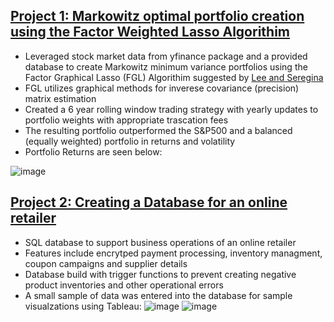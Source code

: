 ## [Project 1: Markowitz optimal portfolio creation using the Factor Weighted Lasso Algorithim](https://github.com/HJohnson71/Glasso-Project)
- Leveraged stock market data from yfinance package and a provided database to create Markowitz minimum variance portfolios using the Factor Graphical Lasso (FGL) Algorithim suggested by [Lee and Seregina](https://arxiv.org/abs/2011.00435)
- FGL utilizes graphical methods for inverese covariance (precision) matrix estimation
- Created a 6 year rolling window trading strategy with yearly updates to portfolio weights with appropriate trascation fees
- The resulting portfolio outperformed the S&P500 and a balanced (equally weighted) portfolio in returns and volatility
- Portfolio Returns are seen below:

![image](https://github.com/user-attachments/assets/ea0dc1e6-d8fa-4080-87c1-ac940788d4b3)

## [Project 2: Creating a Database for an online retailer](https://github.com/HJohnson71/Online-Retailer-Database-Creation)
- SQL database to support business operations of an online retailer
- Features include encrytped payment processing, inventory managment, coupon campaigns and supplier details
- Database build with trigger functions to prevent creating negative product inventories and other operational errors
- A small sample of data was entered into the database for sample visualzations using Tableau:
![image](https://github.com/user-attachments/assets/cb77513a-e9d7-499d-87ce-12831bf84ac4) ![image](https://github.com/user-attachments/assets/27e15dd1-b10f-4489-b3c5-4249034b8060)
